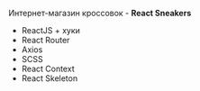 Интернет-магазин кроссовок - **React Sneakers**

- ReactJS + хуки
- React Router
- Axios
- SCSS
- React Context
- React Skeleton
